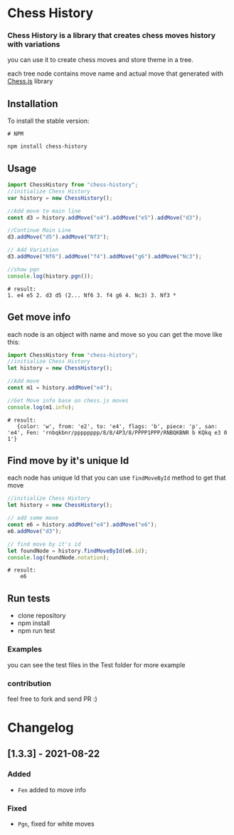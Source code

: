 # Chess History

### Chess History is a library that creates chess moves history with variations

you can use it to create chess moves and store theme in a tree.

each tree node contains move name and actual move that generated with [Chess.js](https://github.com/jhlywa/chess.js/blob/master/README.md) library

## Installation

To install the stable version:

```
# NPM

npm install chess-history

```

## Usage

```javascript
import ChessHistory from "chess-history";
//initialize Chess History
var history = new ChessHistory();

//Add move to main line
const d3 = history.addMove("e4").addMove("e5").addMove("d3");

//Continue Main Line
d3.addMove("d5").addMove("Nf3");

// Add Variation
d3.addMove("Nf6").addMove("f4").addMove("g6").addMove("Nc3");

//show pgn
console.log(history.pgn());
```

```
# result:
1. e4 e5 2. d3 d5 (2... Nf6 3. f4 g6 4. Nc3) 3. Nf3 *

```

## Get move info

each node is an object with name and move so you can get the move like this:

```javascript
import ChessHistory from "chess-history";
//initialize Chess History
let history = new ChessHistory();

//Add move
const m1 = history.addMove("e4");

//Get Move info base on chess.js moves
console.log(m1.info);
```

```
# result:
   {color: 'w', from: 'e2', to: 'e4', flags: 'b', piece: 'p', san: 'e4', Fen: 'rnbqkbnr/pppppppp/8/8/4P3/8/PPPP1PPP/RNBQKBNR b KQkq e3 0 1'}

```

## Find move by it's unique Id

each node has unique Id that you can use `findMoveById` method to get that move

```javascript
//initialize Chess History
let history = new ChessHistory();

// add some move
const e6 = history.addMove("e4").addMove("e6");
e6.addMove("d3");

// find move by it's id
let foundNode = history.findMoveById(e6.id);
console.log(foundNode.notation);
```

```
# result:
    e6

```

## Run tests

- clone repository
- npm install
- npm run test

### Examples

you can see the test files in the Test folder for more example

### contribution

feel free to fork and send PR :)

# Changelog

## [1.3.3] - 2021-08-22

### Added

- `Fen` added to move info

### Fixed

- `Pgn`, fixed for white moves
